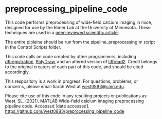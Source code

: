 # preprocessing_pipeline_code

This code performs preprocessing of wide-field calcium imaging in mice, designed for use by the Ebner Lab at the University of Minnesota. These techniques are used in a [peer-reviewed scientific article](https://doi.org/10.1093/cercor/bhab373).  

The entire pipleine should be run from the pipeline_preprocessing.m script in the Control Scripts folder.

This code calls on code created by other programmers, including [dftregistration](https://www.mathworks.com/matlabcentral/fileexchange/18401-efficient-subpixel-image-registration-by-cross-correlation), [PolyDraw](https://www.mathworks.com/matlabcentral/fileexchange/49733-subroutines-polydraw), and an altered version of [tiffread2](https://www.mathworks.com/matlabcentral/fileexchange/10298-tiffread2-m). Credit belongs to the original creators of each part of this code, and should be cited accordingly.

This respository is a work in progress. For questions, problems, or concerns, please email Sarah West at [west0883@umn.edu](west0883@umn.edu).

Please cite use of this code in any resulting projects or publications as: <br>
West, SL. (2021). MATLAB Wide-field calcium imaging preprocessing pipeline code. Accessed [date accessed]. https://github.com/west0883/preprocessing_pipeline_code
